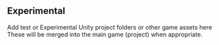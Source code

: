 ## Experimental

Add test or Experimental Unity project folders or other game assets here
These will be merged into the main game (project) when appropriate.

